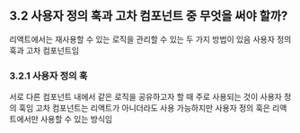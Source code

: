 ## 3.2 사용자 정의 훅과 고차 컴포넌트 중 무엇을 써야 할까?

리액트에서는 재사용할 수 있는 로직을 관리할 수 있는 두 가지 방법이 있음
사용자 정의 훅과 고차 컴포넌트임

### 3.2.1 사용자 정의 훅

서로 다른 컴포넌트 내에서 같은 로직을 공유하고자 할 때 주로 사용되는 것이 사용자 정의 훅임
고차 컴포넌트는 리액트가 아니더라도 사용 가능하지만 사용자 정의 훅은 리액트에서만 사용할 수 있는 방식임
